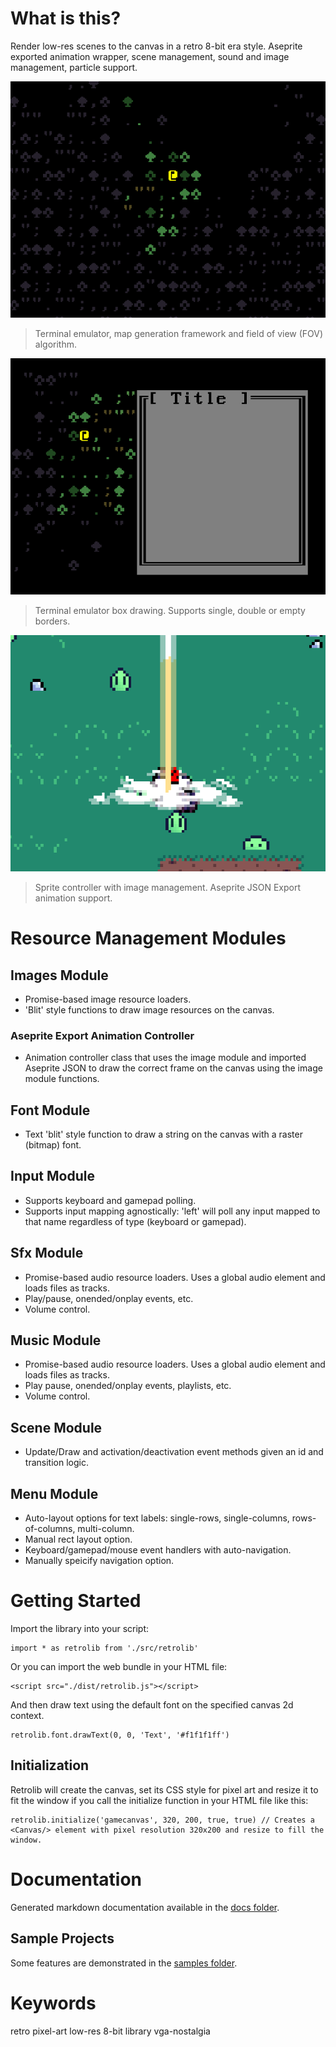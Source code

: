 # What is this?

Render low-res scenes to the canvas in a retro 8-bit era style.  Aseprite exported animation wrapper, scene management, sound and image management, particle support.

![Terminal emulator, map generation framework and field of view (FOV) algorithm.](terminal-map-fov.png)
> Terminal emulator, map generation framework and field of view (FOV) algorithm.

![Terminal emulator box drawing. Supports single, double or empty borders.](terminal-boxes.png)
> Terminal emulator box drawing. Supports single, double or empty borders.

![Sprite controller with image management.  Aseprite JSON Export animation support.](aseprite-animation-image-management.png)
> Sprite controller with image management.  Aseprite JSON Export animation support.

# Resource Management Modules

## Images Module

- Promise-based image resource loaders.
- 'Blit' style functions to draw image resources on the canvas.

### Aseprite Export Animation Controller

- Animation controller class that uses the image module and imported Aseprite JSON to draw the correct frame on the canvas using the image module functions.

## Font Module

- Text 'blit' style function to draw a string on the canvas with a raster (bitmap) font.

## Input Module

- Supports keyboard and gamepad polling.
- Supports input mapping agnostically: 'left' will poll any input mapped to that name regardless of type (keyboard or gamepad).

## Sfx Module

- Promise-based audio resource loaders.  Uses a global audio element and loads files as tracks.
- Play/pause, onended/onplay events, etc.
- Volume control.

## Music Module

- Promise-based audio resource loaders.  Uses a global audio element and loads files as tracks.
- Play pause, onended/onplay events, playlists, etc.
- Volume control.

## Scene Module

- Update/Draw and activation/deactivation event methods given an id and transition logic.

## Menu Module

- Auto-layout options for text labels: single-rows, single-columns, rows-of-columns, multi-column.
- Manual rect layout option.
- Keyboard/gamepad/mouse event handlers with auto-navigation.
- Manually speicify navigation option.

# Getting Started

Import the library into your script:

```
import * as retrolib from './src/retrolib'
```

Or you can import the web bundle in your HTML file:
```
<script src="./dist/retrolib.js"></script>
```

And then draw text using the default font on the specified canvas 2d context.

```
retrolib.font.drawText(0, 0, 'Text', '#f1f1f1ff')
```

## Initialization

Retrolib will create the canvas, set its CSS style for pixel art and resize it to fit the window
if you call the initialize function in your HTML file like this:
```
retrolib.initialize('gamecanvas', 320, 200, true, true) // Creates a <Canvas/> element with pixel resolution 320x200 and resize to fill the window.
```

# Documentation

Generated markdown documentation available in the [docs folder](https://github.com/philbgarner/retrolib/blob/master/docs/modules.md).

## Sample Projects

Some features are demonstrated in the [samples folder](./src/samples/).

# Keywords

retro pixel-art low-res 8-bit library vga-nostalgia
